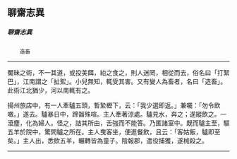 

## 聊齋志異

##### 聊齋志異
　　`造畜`

* * *

魘昧之術，不一其道，或投美餌，紿之食之，則人迷罔，相從而去，俗名曰「打絮巴」，江南謂之「扯絮」。小兒無知，輒受其害。又有變人為畜者，名曰「造畜」。此術江北猶少，河以南輒有之。

揚州旅店中，有一人牽驢五頭，暫縶櫪下，云：「我少選即返。」兼囑：「勿令飲噉。」遂去。驢暴日中，蹄齧殊喧。主人牽著涼處。驢見水，奔之；遂縱飲之。一滾塵，化為婦人。怪之，詰其所由，舌強而不能答。乃匿諸室中。既而驢主至，驅五羊於院中，驚問驢之所在。主人曳客坐，便進餐飲，且云：「客姑飯，驢即至矣。」主人出，悉飲五羊，輾轉皆為童子。陰報郡，遣役捕獲，遂械殺之。

* * *

